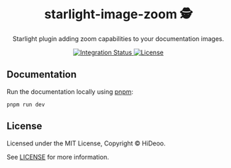 <div align="center">
  <h1>starlight-image-zoom 🕵️</h1>
  <p>Starlight plugin adding zoom capabilities to your documentation images.</p>
</div>

<div align="center">
  <a href="https://github.com/HiDeoo/starlight-image-zoom/actions/workflows/integration.yml">
    <img alt="Integration Status" src="https://github.com/HiDeoo/starlight-image-zoom/actions/workflows/integration.yml/badge.svg" />
  </a>
  <a href="https://github.com/HiDeoo/starlight-image-zoom/blob/main/LICENSE">
    <img alt="License" src="https://badgen.net/github/license/HiDeoo/starlight-image-zoom" />
  </a>
  <br />
</div>

## Documentation

Run the documentation locally using [pnpm](https://pnpm.io):

```shell
pnpm run dev
```

## License

Licensed under the MIT License, Copyright © HiDeoo.

See [LICENSE](https://github.com/HiDeoo/starlight-image-zoom/blob/main/LICENSE) for more information.

